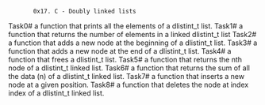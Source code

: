            0x17. C - Doubly linked lists
Task0# a function that prints all the elements of a dlistint_t list.
Task1# a function that returns the number of elements in a linked dlistint_t list
Task2# a function that adds a new node at the beginning of a dlistint_t list.
Task3# a function that adds a new node at the end of a dlistint_t list.
Task4# a function that frees a dlistint_t list.
Task5# a function that returns the nth node of a dlistint_t linked list.
Task6# a function that returns the sum of all the data (n) of a dlistint_t linked list.
Task7# a function that inserts a new node at a given position.
Task8# a function that deletes the node at index index of a dlistint_t linked list.

